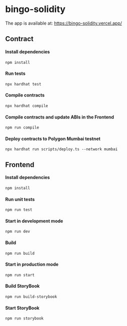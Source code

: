 # bingo-solidity

The app is available at: 
https://bingo-solidity.vercel.app/


## Contract

#### Install dependencies
```
npm install
```
#### Run tests

```
npx hardhat test
```
#### Compile contracts
```
npx hardhat compile
```
#### Compile contracts and update ABIs in the Frontend

```
npm run compile
```

#### Deploy contracts to Polygon Mumbai testnet

```
npx hardhat run scripts/deploy.ts --network mumbai
```


## Frontend 

#### Install dependencies
```
npm install
```
#### Run unit tests 
```
npm run test
```

#### Start in development mode
```
npm run dev
```



#### Build
```
npm run build
```

#### Start in production mode
```
npm run start
```
#### Build StoryBook
```
npm run build-storybook
```

#### Start StoryBook
```
npm run storybook
```
